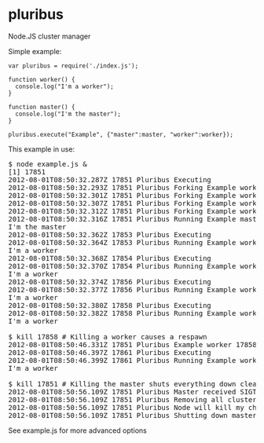 pluribus
========

Node.JS cluster manager

Simple example:

	var pluribus = require('./index.js');
	
	function worker() {
	  console.log("I'm a worker");
	}
	
	function master() {
	  console.log("I'm the master");
	}
	
	pluribus.execute("Example", {"master":master, "worker":worker});

This example in use:

<pre>$ node example.js &
[1] 17851
2012-08-01T08:50:32.287Z 17851 Pluribus Executing
2012-08-01T08:50:32.293Z 17851 Pluribus Forking Example worker
2012-08-01T08:50:32.301Z 17851 Pluribus Forking Example worker
2012-08-01T08:50:32.307Z 17851 Pluribus Forking Example worker
2012-08-01T08:50:32.312Z 17851 Pluribus Forking Example worker
2012-08-01T08:50:32.316Z 17851 Pluribus Running Example master
I'm the master
2012-08-01T08:50:32.362Z 17853 Pluribus Executing
2012-08-01T08:50:32.364Z 17853 Pluribus Running Example worker
I'm a worker
2012-08-01T08:50:32.368Z 17854 Pluribus Executing
2012-08-01T08:50:32.370Z 17854 Pluribus Running Example worker
I'm a worker
2012-08-01T08:50:32.374Z 17856 Pluribus Executing
2012-08-01T08:50:32.377Z 17856 Pluribus Running Example worker
I'm a worker
2012-08-01T08:50:32.380Z 17858 Pluribus Executing
2012-08-01T08:50:32.382Z 17858 Pluribus Running Example worker
I'm a worker

$ kill 17858 # Killing a worker causes a respawn
2012-08-01T08:50:46.331Z 17851 Pluribus Example worker 17858 died. Respawning
2012-08-01T08:50:46.397Z 17861 Pluribus Executing
2012-08-01T08:50:46.399Z 17861 Pluribus Running Example worker
I'm a worker

$ kill 17851 # Killing the master shuts everything down cleanly
2012-08-01T08:50:56.109Z 17851 Pluribus Master received SIGTERM.
2012-08-01T08:50:56.109Z 17851 Pluribus Removing all cluster listeners.
2012-08-01T08:50:56.109Z 17851 Pluribus Node will kill my children
2012-08-01T08:50:56.109Z 17851 Pluribus Shutting down master Example process.</pre>

See example.js for more advanced options
